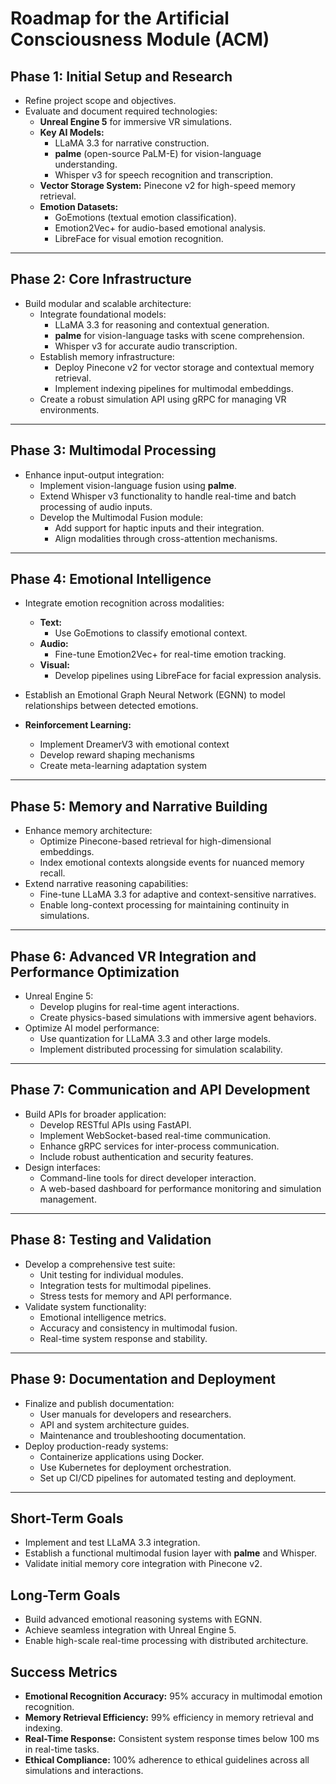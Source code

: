 # Roadmap for the Artificial Consciousness Module (ACM)

## Phase 1: Initial Setup and Research

- Refine project scope and objectives.
- Evaluate and document required technologies:
  - **Unreal Engine 5** for immersive VR simulations.
  - **Key AI Models:**
    - LLaMA 3.3 for narrative construction.
    - **palme** (open-source PaLM-E) for vision-language understanding.
    - Whisper v3 for speech recognition and transcription.
  - **Vector Storage System:** Pinecone v2 for high-speed memory retrieval.
  - **Emotion Datasets:**
    - GoEmotions (textual emotion classification).
    - Emotion2Vec+ for audio-based emotional analysis.
    - LibreFace for visual emotion recognition.

---

## Phase 2: Core Infrastructure

- Build modular and scalable architecture:
  - Integrate foundational models:
    - LLaMA 3.3 for reasoning and contextual generation.
    - **palme** for vision-language tasks with scene comprehension.
    - Whisper v3 for accurate audio transcription.
  - Establish memory infrastructure:
    - Deploy Pinecone v2 for vector storage and contextual memory retrieval.
    - Implement indexing pipelines for multimodal embeddings.
  - Create a robust simulation API using gRPC for managing VR environments.

---

## Phase 3: Multimodal Processing

- Enhance input-output integration:
  - Implement vision-language fusion using **palme**.
  - Extend Whisper v3 functionality to handle real-time and batch processing of audio inputs.
  - Develop the Multimodal Fusion module:
    - Add support for haptic inputs and their integration.
    - Align modalities through cross-attention mechanisms.

---

## Phase 4: Emotional Intelligence

- Integrate emotion recognition across modalities:
  - **Text:**
    - Use GoEmotions to classify emotional context.
  - **Audio:**
    - Fine-tune Emotion2Vec+ for real-time emotion tracking.
  - **Visual:**
    - Develop pipelines using LibreFace for facial expression analysis.
- Establish an Emotional Graph Neural Network (EGNN) to model relationships between detected emotions.

- **Reinforcement Learning:**
  - Implement DreamerV3 with emotional context
  - Develop reward shaping mechanisms
  - Create meta-learning adaptation system

---

## Phase 5: Memory and Narrative Building

- Enhance memory architecture:
  - Optimize Pinecone-based retrieval for high-dimensional embeddings.
  - Index emotional contexts alongside events for nuanced memory recall.
- Extend narrative reasoning capabilities:
  - Fine-tune LLaMA 3.3 for adaptive and context-sensitive narratives.
  - Enable long-context processing for maintaining continuity in simulations.

---

## Phase 6: Advanced VR Integration and Performance Optimization

- Unreal Engine 5:
  - Develop plugins for real-time agent interactions.
  - Create physics-based simulations with immersive agent behaviors.
- Optimize AI model performance:
  - Use quantization for LLaMA 3.3 and other large models.
  - Implement distributed processing for simulation scalability.

---

## Phase 7: Communication and API Development

- Build APIs for broader application:
  - Develop RESTful APIs using FastAPI.
  - Implement WebSocket-based real-time communication.
  - Enhance gRPC services for inter-process communication.
  - Include robust authentication and security features.
- Design interfaces:
  - Command-line tools for direct developer interaction.
  - A web-based dashboard for performance monitoring and simulation management.

---

## Phase 8: Testing and Validation

- Develop a comprehensive test suite:
  - Unit testing for individual modules.
  - Integration tests for multimodal pipelines.
  - Stress tests for memory and API performance.
- Validate system functionality:
  - Emotional intelligence metrics.
  - Accuracy and consistency in multimodal fusion.
  - Real-time system response and stability.

---

## Phase 9: Documentation and Deployment

- Finalize and publish documentation:
  - User manuals for developers and researchers.
  - API and system architecture guides.
  - Maintenance and troubleshooting documentation.
- Deploy production-ready systems:
  - Containerize applications using Docker.
  - Use Kubernetes for deployment orchestration.
  - Set up CI/CD pipelines for automated testing and deployment.

---

## Short-Term Goals

- Implement and test LLaMA 3.3 integration.
- Establish a functional multimodal fusion layer with **palme** and Whisper.
- Validate initial memory core integration with Pinecone v2.

## Long-Term Goals

- Build advanced emotional reasoning systems with EGNN.
- Achieve seamless integration with Unreal Engine 5.
- Enable high-scale real-time processing with distributed architecture.

## Success Metrics

- **Emotional Recognition Accuracy:** 95% accuracy in multimodal emotion recognition.
- **Memory Retrieval Efficiency:** 99% efficiency in memory retrieval and indexing.
- **Real-Time Response:** Consistent system response times below 100 ms in real-time tasks.
- **Ethical Compliance:** 100% adherence to ethical guidelines across all simulations and interactions.
